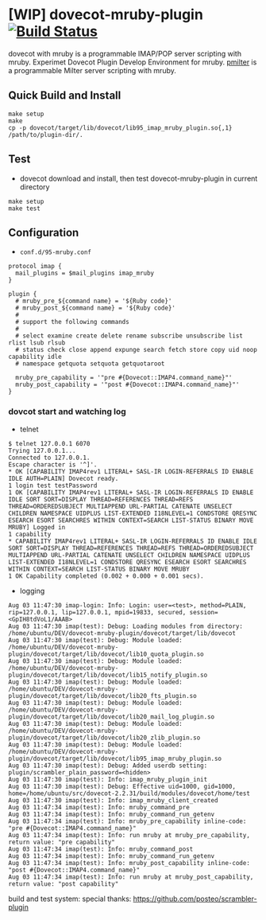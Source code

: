 # [WIP] dovecot-mruby-plugin [![Build Status](https://travis-ci.org/matsumotory/dovecot-mruby-plugin.svg?branch=master)](https://travis-ci.org/matsumotory/dovecot-mruby-plugin)

dovecot with mruby is a programmable IMAP/POP server scripting with mruby. Experimet Dovecot Plugin Develop Environment for mruby. [pmilter](https://github.com/matsumotory/pmilter) is a programmable Milter server scripting with mruby.

## Quick Build and Install

```
make setup
make
cp -p dovecot/target/lib/dovecot/lib95_imap_mruby_plugin.so{,1} /path/to/plugin-dir/.
```

## Test

- dovecot download and install, then test dovecot-mruby-plugin in current directory

```
make setup
make test
```

## Configuration

- `conf.d/95-mruby.conf`

```
protocol imap {
  mail_plugins = $mail_plugins imap_mruby
}

plugin {
  # mruby_pre_${command name} = '${Ruby code}'
  # mruby_post_${command name} = '${Ruby code}'
  #
  # support the following commands
  #
  # select examine create delete rename subscribe unsubscribe list rlist lsub rlsub
  # status check close append expunge search fetch store copy uid noop capability idle
  # namespace getquota setquota getquotaroot

  mruby_pre_capability = '"pre #{Dovecot::IMAP4.command_name}"'
  mruby_post_capability = '"post #{Dovecot::IMAP4.command_name}"'
}
```

### dovcot start and watching log

- telnet

```
$ telnet 127.0.0.1 6070
Trying 127.0.0.1...
Connected to 127.0.0.1.
Escape character is '^]'.
* OK [CAPABILITY IMAP4rev1 LITERAL+ SASL-IR LOGIN-REFERRALS ID ENABLE IDLE AUTH=PLAIN] Dovecot ready.
1 login test testPassword
1 OK [CAPABILITY IMAP4rev1 LITERAL+ SASL-IR LOGIN-REFERRALS ID ENABLE IDLE SORT SORT=DISPLAY THREAD=REFERENCES THREAD=REFS THREAD=ORDEREDSUBJECT MULTIAPPEND URL-PARTIAL CATENATE UNSELECT CHILDREN NAMESPACE UIDPLUS LIST-EXTENDED I18NLEVEL=1 CONDSTORE QRESYNC ESEARCH ESORT SEARCHRES WITHIN CONTEXT=SEARCH LIST-STATUS BINARY MOVE MRUBY] Logged in
1 capability
* CAPABILITY IMAP4rev1 LITERAL+ SASL-IR LOGIN-REFERRALS ID ENABLE IDLE SORT SORT=DISPLAY THREAD=REFERENCES THREAD=REFS THREAD=ORDEREDSUBJECT MULTIAPPEND URL-PARTIAL CATENATE UNSELECT CHILDREN NAMESPACE UIDPLUS LIST-EXTENDED I18NLEVEL=1 CONDSTORE QRESYNC ESEARCH ESORT SEARCHRES WITHIN CONTEXT=SEARCH LIST-STATUS BINARY MOVE MRUBY
1 OK Capability completed (0.002 + 0.000 + 0.001 secs).
```

- logging

```
Aug 03 11:47:30 imap-login: Info: Login: user=<test>, method=PLAIN, rip=127.0.0.1, lip=127.0.0.1, mpid=19833, secured, session=<GpIH8tdVoL1/AAAB>
Aug 03 11:47:30 imap(test): Debug: Loading modules from directory: /home/ubuntu/DEV/dovecot-mruby-plugin/dovecot/target/lib/dovecot
Aug 03 11:47:30 imap(test): Debug: Module loaded: /home/ubuntu/DEV/dovecot-mruby-plugin/dovecot/target/lib/dovecot/lib10_quota_plugin.so
Aug 03 11:47:30 imap(test): Debug: Module loaded: /home/ubuntu/DEV/dovecot-mruby-plugin/dovecot/target/lib/dovecot/lib15_notify_plugin.so
Aug 03 11:47:30 imap(test): Debug: Module loaded: /home/ubuntu/DEV/dovecot-mruby-plugin/dovecot/target/lib/dovecot/lib20_fts_plugin.so
Aug 03 11:47:30 imap(test): Debug: Module loaded: /home/ubuntu/DEV/dovecot-mruby-plugin/dovecot/target/lib/dovecot/lib20_mail_log_plugin.so
Aug 03 11:47:30 imap(test): Debug: Module loaded: /home/ubuntu/DEV/dovecot-mruby-plugin/dovecot/target/lib/dovecot/lib20_zlib_plugin.so
Aug 03 11:47:30 imap(test): Debug: Module loaded: /home/ubuntu/DEV/dovecot-mruby-plugin/dovecot/target/lib/dovecot/lib95_imap_mruby_plugin.so
Aug 03 11:47:30 imap(test): Debug: Added userdb setting: plugin/scrambler_plain_password=<hidden>
Aug 03 11:47:30 imap(test): Info: imap_mruby_plugin_init
Aug 03 11:47:30 imap(test): Debug: Effective uid=1000, gid=1000, home=/home/ubuntu/src/dovecot-2.2.31/build/modules/dovecot/home/test
Aug 03 11:47:30 imap(test): Info: imap_mruby_client_created
Aug 03 11:47:34 imap(test): Info: mruby_command_pre
Aug 03 11:47:34 imap(test): Info: mruby_command_run_getenv
Aug 03 11:47:34 imap(test): Info: mruby_pre_capability inline-code: "pre #{Dovecot::IMAP4.command_name}"
Aug 03 11:47:34 imap(test): Info: run mruby at mruby_pre_capability, return value: "pre capability"
Aug 03 11:47:34 imap(test): Info: mruby_command_post
Aug 03 11:47:34 imap(test): Info: mruby_command_run_getenv
Aug 03 11:47:34 imap(test): Info: mruby_post_capability inline-code: "post #{Dovecot::IMAP4.command_name}"
Aug 03 11:47:34 imap(test): Info: run mruby at mruby_post_capability, return value: "post capability"
```

build and test system: special thanks: https://github.com/posteo/scrambler-plugin
